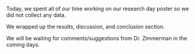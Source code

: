 Today, we spent all of our time working on our research day poster so we did not collect any data.

We wrapped up the results, discussion, and conclusion section.

We will be waiting for comments/suggestions from Dr. Zimmerman in the coming days.